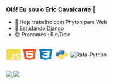 ### Olá! Eu sou o Eric Cavalcante 👋

- 🔭 Hoje trabalho com Phyton para Web
- 🌱 Estudando Django
- 😄 Pronomes : Ele/Dele

<div style="display: inline_block"><br>
  <img align="center" alt="Rafa-Js" height="30" width="40" src="https://raw.githubusercontent.com/devicons/devicon/master/icons/javascript/javascript-plain.svg">
  <img align="center" alt="Rafa-HTML" height="30" width="40" src="https://raw.githubusercontent.com/devicons/devicon/master/icons/html5/html5-original.svg">
  <img align="center" alt="Rafa-CSS" height="30" width="40" src="https://raw.githubusercontent.com/devicons/devicon/master/icons/css3/css3-original.svg">
  <img align="center" alt="Rafa-Python" height="30" width="40" src="https://raw.githubusercontent.com/devicons/devicon/master/icons/python/python-original.svg">
<img align="center" alt="Rafa-Python" height="60" width="40" src="https://cdn.jsdelivr.net/gh/devicons/devicon/icons/django/django-plain-wordmark.svg" />  
</div>
 
 ##
 
 <div>
 <a href="https://www.linkedin.com/in/eric-cavalcante-9563b8205/" target="_blank"><img src="https://img.shields.io/badge/LinkedIn-0077B5?style=for-the-badge&logo=linkedin&logoColor=white"
 </a>
 <a href = "mailto:ericcavalcante.dev@gmail.com"><img src="https://img.shields.io/badge/Gmail-D14836?style=for-the-badge&logo=gmail&logoColor=white"></a>
 </div>
          
          
